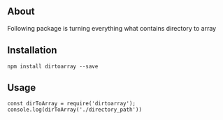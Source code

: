 ## About

Following package is turning everything what contains directory to array

## Installation  
```
npm install dirtoarray --save 
```
## Usage
```
const dirToArray = require('dirtoarray');
console.log(dirToArray('./directory_path'))

```